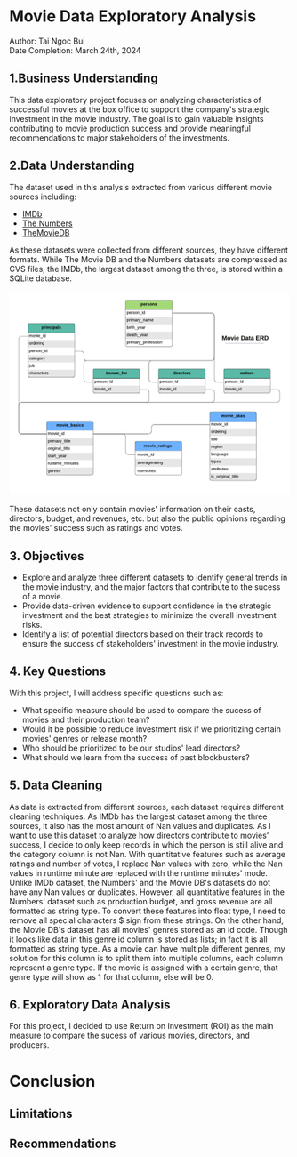 # Movie Data Exploratory Analysis

Author: Tai Ngoc Bui <br>
Date Completion: March 24th, 2024

## 1.Business Understanding
This data exploratory project focuses on analyzing characteristics of successful movies at the box office to support the company's strategic investment in the movie industry. The goal is to gain valuable insights contributing to movie production success and provide meaningful recommendations to major stakeholders of the investments.

## 2.Data Understanding
The dataset used in this analysis extracted from various different movie sources including:

* [IMDb](https://www.imdb.com/)
* [The Numbers](https://www.the-numbers.com/)
* [TheMovieDB](https://www.themoviedb.org/) <br>

As these datasets were collected from different sources, they have different formats. While The Movie DB and the Numbers datasets are compressed as CVS files, the IMDb, the largest dataset among the three, is stored within a SQLite database.<br>

![IMDb database structure](https://github.com/taingocbui/phase2_project/blob/main/photos/movie_data_erd.jpeg)

These datasets not only contain movies' information on their casts, directors, budget, and revenues, etc. but also the public opinions regarding the movies' success such as ratings and votes.


## 3. Objectives
* Explore and analyze three different datasets to identify general trends in the movie industry, and the major factors that contribute to the sucess of a movie.
* Provide data-driven evidence to support confidence in the strategic investment and the best strategies to minimize the overall investment risks.
* Identify a list of potential directors based on their track records to ensure the success of stakeholders' investment in the movie industry.

## 4. Key Questions
With this project, I will address specific questions such as:
* What specific measure should be used to compare the sucess of movies and their production team?
* Would it be possible to reduce investment risk if we prioritizing certain movies' genres or release month?
* Who should be prioritized to be our studios' lead directors?
* What should we learn from the success of past blockbusters?

## 5. Data Cleaning
As data is extracted from different sources, each dataset requires different cleaning techniques. As IMDb has the largest dataset among the three sources, it also has the most amount of Nan values and duplicates. As I want to use this dataset to analyze how directors contribute to movies' success, I decide to only keep records in which the person is still alive and the category column is not Nan. With quantitative features such as average ratings and number of votes, I replace Nan values with zero, while the Nan values in runtime minute are replaced with the runtime minutes' mode. <br>
Unlike IMDb dataset, the Numbers' and the Movie DB's datasets do not have any Nan values or duplicates. However, all quantitative features in the Numbers' dataset such as production budget, and gross revenue are all formatted as string type. To convert these features into float type, I need to remove all special characters $ sign from these strings. On the other hand, the Movie DB's dataset has all movies' genres stored as an id code. Though it looks like data in this genre id column is stored as lists; in fact it is all formatted as string type. As a movie can have multiple different genres, my solution for this column is to split them into multiple columns, each column represent a genre type. If the movie is assigned with a certain genre, that genre type will show as 1 for that column, else will be 0.

## 6. Exploratory Data Analysis
For this project, I decided to use Return on Investment (ROI) as the main measure to compare the sucess of various movies, directors, and producers. 

# Conclusion

## Limitations

## Recommendations